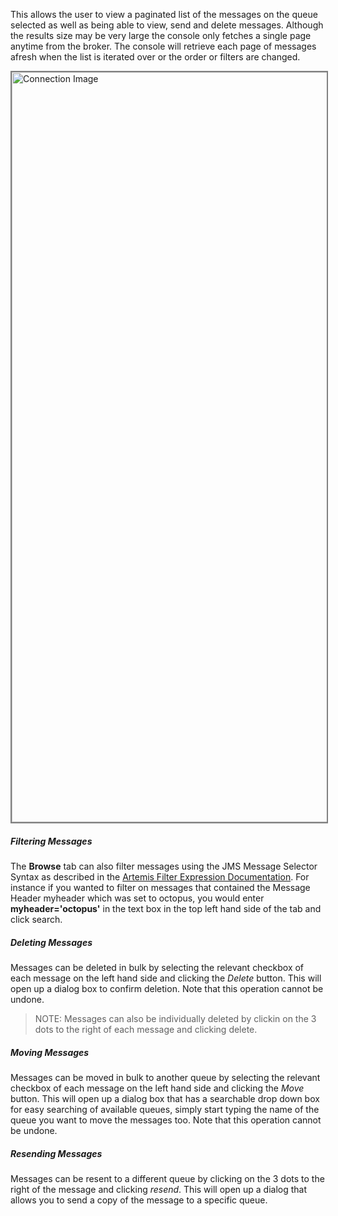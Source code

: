 
This allows the user to view a paginated list of the messages on the queue selected as well as being able
to view, send and delete messages. Although the results size may be very large the console only fetches a single page
anytime from the broker. The console will retrieve each page of messages afresh when the list is iterated over or the order or filters are changed.

<img src= "browse.png" width="1200" alt="Connection Image" style="border: 2px solid grey;">

##### Filtering Messages

The **Browse** tab can also filter messages using the JMS Message Selector Syntax as described in the [Artemis Filter Expression Documentation](https://activemq.apache.org/components/artemis/documentation/latest/filter-expressions.html).  For instance if you wanted to filter on messages
that contained the Message Header myheader which was set to octopus, you would enter **myheader='octopus'** in the text box
in the top left hand side of the tab and click search.

##### Deleting Messages

Messages can be deleted in bulk by selecting the relevant checkbox of each message on the left hand side and clicking the
*Delete* button. This will open up a dialog box to confirm deletion. Note that this operation cannot be undone.

> NOTE: Messages can also be individually deleted by clickin on the 3 dots to the right of each message and clicking delete.

##### Moving Messages

Messages can be moved in bulk to another queue by selecting the relevant checkbox of each message on the left hand side and clicking the
*Move* button. This will open up a dialog box that has a searchable drop down box for easy searching of available queues,
simply start typing the name of the queue you want to move the messages too. Note that this operation cannot be undone.

##### Resending Messages

Messages can be resent to a different queue by clicking on the 3 dots to the right of the message and clicking *resend*.
This will open up a dialog that allows you to send a copy of the message to a specific queue.
